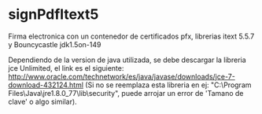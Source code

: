 # signPdfItext5
Firma electronica con un contenedor de certificados pfx, librerias itext 5.5.7 y Bouncycastle jdk1.5on-149


Dependiendo de la version de java utilizada, se debe descargar la libreria jce Unlimited, el link es el siguiente:
http://www.oracle.com/technetwork/es/java/javase/downloads/jce-7-download-432124.html
(Si no se reemplaza esta libreria en ej: "C:\Program Files\Java\jre1.8.0_77\lib\security", puede arrojar un error de 'Tamano de clave' o algo similar).
